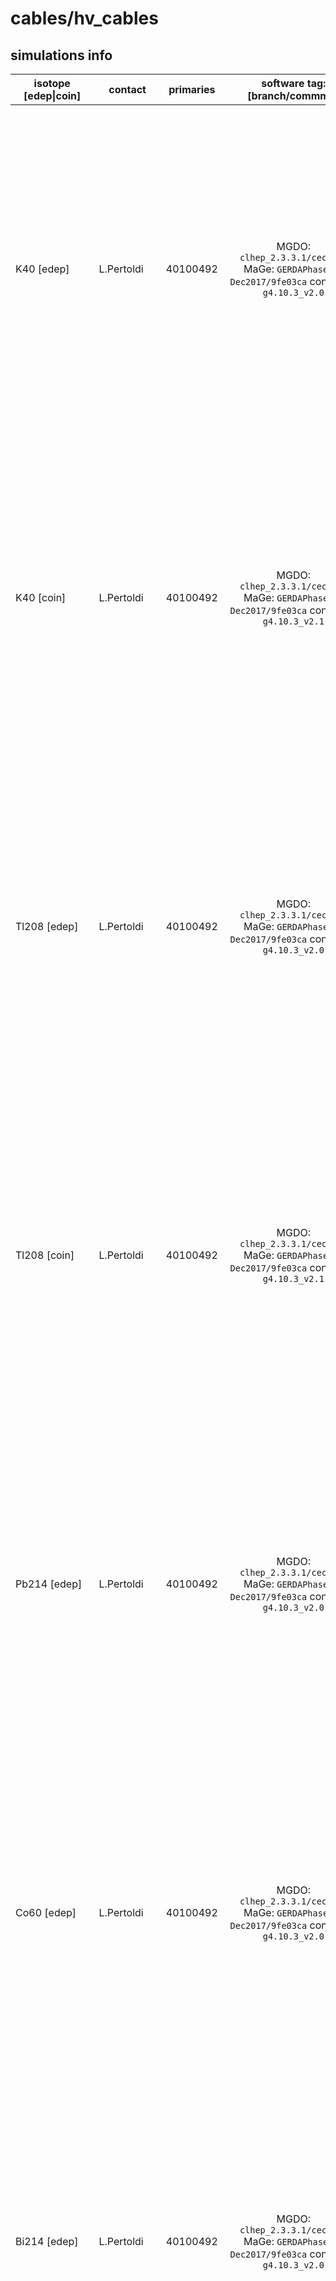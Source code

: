 # cables/hv_cables

## simulations info

| isotope \[edep\|coin\] | contact    | primaries     | software tag: \[branch/commmit\]                                                             | notes |
| ---------------------- | ---------- | ------------- | :------------------------------------------------------------------------------------------: | ----- |
| K40 \[edep\]           | L.Pertoldi | 40100492      | MGDO: `clhep_2.3.3.1/cece4fe` MaGe: `GERDAPhaseII-Dec2017/9fe03ca` container: `g4.10.3_v2.0` | 5 files: [`000`..`003`] carry 1E07 primaries, while `004` only 100492. The number of primaries is calculated such that if you put together *all* the four parts in the cables volume (i.e. hv_cables, hv_at_holder, sig_cables and sig_at_holders) you get 1E08 primaries uniformly distributed all over the complete volume |
| K40 \[coin\]           | L.Pertoldi | 40100492      | MGDO: `clhep_2.3.3.1/cece4fe` MaGe: `GERDAPhaseII-Dec2017/9fe03ca` container: `g4.10.3_v2.1` | 5 files: [`000`..`003`] carry 1E07 primaries, while `004` only 100492. The number of primaries is calculated such that if you put together *all* the four parts in the cables volume (i.e. hv_cables, hv_at_holder, sig_cables and sig_at_holders) you get 1E08 primaries uniformly distributed all over the complete volume |
| Tl208 \[edep\]         | L.Pertoldi | 40100492      | MGDO: `clhep_2.3.3.1/cece4fe` MaGe: `GERDAPhaseII-Dec2017/9fe03ca` container: `g4.10.3_v2.0` | 5 files: [`000`..`003`] carry 1E07 primaries, while `004` only 100492. The number of primaries is calculated such that if you put together *all* the four parts in the cables volume (i.e. hv_cables, hv_at_holder, sig_cables and sig_at_holders) you get 1E08 primaries uniformly distributed all over the complete volume |
| Tl208 \[coin\]         | L.Pertoldi | 40100492      | MGDO: `clhep_2.3.3.1/cece4fe` MaGe: `GERDAPhaseII-Dec2017/9fe03ca` container: `g4.10.3_v2.1` | 5 files: [`000`..`003`] carry 1E07 primaries, while `004` only 100492. The number of primaries is calculated such that if you put together *all* the four parts in the cables volume (i.e. hv_cables, hv_at_holder, sig_cables and sig_at_holders) you get 1E08 primaries uniformly distributed all over the complete volume |
| Pb214 \[edep\]         | L.Pertoldi | 40100492      | MGDO: `clhep_2.3.3.1/cece4fe` MaGe: `GERDAPhaseII-Dec2017/9fe03ca` container: `g4.10.3_v2.0` | 5 files: [`000`..`003`] carry 1E07 primaries, while `004` only 100492. The number of primaries is calculated such that if you put together *all* the four parts in the cables volume (i.e. hv_cables, hv_at_holder, sig_cables and sig_at_holders) you get 1E08 primaries uniformly distributed all over the complete volume |
| Co60 \[edep\]          | L.Pertoldi | 40100492      | MGDO: `clhep_2.3.3.1/cece4fe` MaGe: `GERDAPhaseII-Dec2017/9fe03ca` container: `g4.10.3_v2.0` | 5 files: [`000`..`003`] carry 1E07 primaries, while `004` only 100492. The number of primaries is calculated such that if you put together *all* the four parts in the cables volume (i.e. hv_cables, hv_at_holder, sig_cables and sig_at_holders) you get 1E08 primaries uniformly distributed all over the complete volume |
| Bi214 \[edep\]         | L.Pertoldi | 40100492      | MGDO: `clhep_2.3.3.1/cece4fe` MaGe: `GERDAPhaseII-Dec2017/9fe03ca` container: `g4.10.3_v2.0` | 5 files: [`000`..`003`] carry 1E07 primaries, while `004` only 100492. The number of primaries is calculated such that if you put together *all* the four parts in the cables volume (i.e. hv_cables, hv_at_holder, sig_cables and sig_at_holders) you get 1E08 primaries uniformly distributed all over the complete volume |
| Bi207 \[edep\]         | L.Pertoldi | 40100492      | MGDO: `clhep_2.3.3.1/cece4fe` MaGe: `GERDAPhaseII-Dec2017/9fe03ca` container: `g4.10.3_v2.0` | 5 files: [`000`..`003`] carry 1E07 primaries, while `004` only 100492. The number of primaries is calculated such that if you put together *all* the four parts in the cables volume (i.e. hv_cables, hv_at_holder, sig_cables and sig_at_holders) you get 1E08 primaries uniformly distributed all over the complete volume |
| Pb207 (1633.356keV)\[edep\]         | L.Pertoldi | 40100492      | MGDO: `clhep_2.3.3.1/cece4fe` MaGe: `GERDAPhaseII-Dec2017/9fe03ca` container: `g4.10.3_v2.0` | 5 files: [`000`..`003`] carry 1E07 primaries, while `004` only 100492. The number of primaries is calculated such that if you put together *all* the four parts in the cables volume (i.e. hv_cables, hv_at_holder, sig_cables and sig_at_holders) you get 1E08 primaries uniformly distributed all over the complete volume |
| Ac228 \[edep\]         | L.Pertoldi | 40100492 * 10 | MGDO: `clhep_2.3.3.1/cece4fe` MaGe: `GERDAPhaseII-Dec2017/9fe03ca` container: `g4.10.3_v2.0` | ( 5 files: [`000`..`003`] carry 1E07 primaries, while `004` only 100492 ) * 10. The number of primaries is calculated such that if you put together *all* the four parts in the cables volume (i.e. hv_cables, hv_at_holder, sig_cables and sig_at_holders) you get 1E09 primaries uniformly distributed all over the complete volume |
| Bi212 \[edep\]         | L.Pertoldi | 40100492 * 10 | MGDO: `clhep_2.3.3.1/cece4fe` MaGe: `GERDAPhaseII-Dec2017/9fe03ca` container: `g4.10.3_v2.0` | ( 5 files: [`000`..`003`] carry 1E07 primaries, while `004` only 100492 ) * 10. The number of primaries is calculated such that if you put together *all* the four parts in the cables volume (i.e. hv_cables, hv_at_holder, sig_cables and sig_at_holders) you get 1E09 primaries uniformly distributed all over the complete volume |
| Bi212 \[coin\]         | L.Pertoldi | 40100492 * 10 | MGDO: `clhep_2.3.3.1/cece4fe` MaGe: `GERDAPhaseII-Dec2017/9fe03ca` container: `g4.10.3_v2.1` | ( 5 files: [`000`..`003`] carry 1E07 primaries, while `004` only 100492 ) * 10. The number of primaries is calculated such that if you put together *all* the four parts in the cables volume (i.e. hv_cables, hv_at_holder, sig_cables and sig_at_holders) you get 1E09 primaries uniformly distributed all over the complete volume |
| Pa234m \[edep\]        | L.Pertoldi | 40100492 * 10 | MGDO: `clhep_2.3.3.1/cece4fe` MaGe: `GERDAPhaseII-Dec2017/9fe03ca` container: `g4.10.3_v2.0` | ( 5 files: [`000`..`003`] carry 1E07 primaries, while `004` only 100492 ) * 10. The number of primaries is calculated such that if you put together *all* the four parts in the cables volume (i.e. hv_cables, hv_at_holder, sig_cables and sig_at_holders) you get 1E09 primaries uniformly distributed all over the complete volume |
| Ac228 \[coin\]         | B.Schneider | 40100492 * 10 | MGDO: CLHEP Version: G4CLHEP container: gerdasw.g4.10.3_v2.1.sqsh                           |  |
| Bi207 \[coin\]         | B.Schneider | 40100492 * 10 | MGDO: CLHEP Version: G4CLHEP container: gerdasw.g4.10.3_v2.1.sqsh                           |  |
| Bi212 \[coin\]         | B.Schneider | 40100492 * 10 | MGDO: CLHEP Version: G4CLHEP container: gerdasw.g4.10.3_v2.1.sqsh                           |  |
| Bi214 \[coin\]         | B.Schneider | 40100492      | MGDO: CLHEP Version: G4CLHEP container: gerdasw.g4.10.3_v2.1.sqsh                           |  |
| Co60 \[coin\]          | B.Schneider | 40100492      | MGDO: CLHEP Version: G4CLHEP container: gerdasw.g4.10.3_v2.1.sqsh                           |  |
| K40 \[coin\]           | B.Schneider | 40100492 * 10 | MGDO: CLHEP Version: G4CLHEP container: gerdasw.g4.10.3_v2.1.sqsh                           |  |
| Pa234m \[coin\]        | B.Schneider | 40100492 * 10 | MGDO: CLHEP Version: G4CLHEP container: gerdasw.g4.10.3_v2.1.sqsh                           |  |
| Pb207 (1633.356keV)\[coin\]         | B.Schneider | 40100492      | MGDO: CLHEP Version: G4CLHEP container: gerdasw.g4.10.3_v2.1.sqsh                           |  |
| Pb214 \[coin\]         | B.Schneider | 40100492 * 10 | MGDO: CLHEP Version: G4CLHEP container: gerdasw.g4.10.3_v2.1.sqsh                           |  |
| Tl208 \[coin\]         | B.Schneider | 40100492      | MGDO: CLHEP Version: G4CLHEP container: gerdasw.g4.10.3_v2.1.sqsh                           |  |
